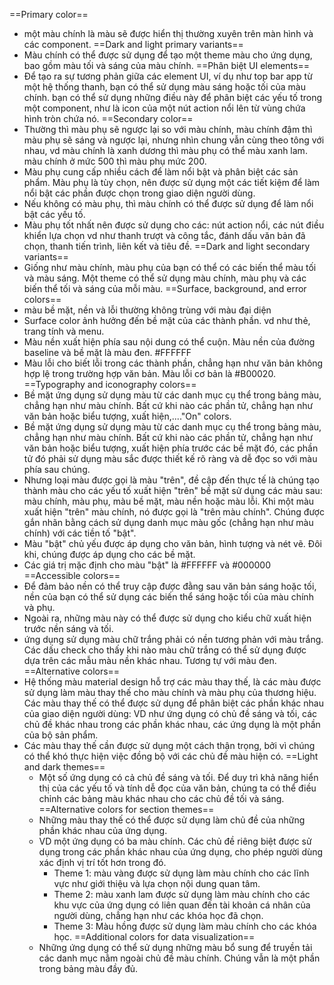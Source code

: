 ==Primary color==
- một màu chính là màu sẽ được hiển thị thường xuyên trên màn hình và các component.
==Dark and light primary variants==
- Màu chính có thể được sử dụng để tạo một theme màu cho ứng dụng, bao gồm màu tối và sáng của màu chính.
==Phân biệt UI elements==
- Để tạo ra sự tương phản giữa các element UI, ví dụ như top bar app từ một hệ thống thanh, bạn có thể sử dụng màu sáng hoặc tối của màu chính. bạn có thể sử dụng những điều này để phân biệt các yếu tố trong một component, như là icon của một nút action nổi lên từ vùng chứa hình tròn chứa nó.
==Secondary color==
- Thường thì màu phụ sẽ ngược lại so với màu chính, màu chính đậm thì màu phụ sẽ sáng và ngược lại, nhưng nhìn chung vẫn cùng theo tông với nhau, vd màu chính là xanh dương thì màu phụ có thể màu xanh lam. màu chính ở mức 500 thì màu phụ mức 200.
- Màu phụ cung cấp nhiều cách để làm nổi bật và phân biệt các sản phẩm. Màu phụ là tùy chọn, nên được sử dụng một các tiết kiệm để làm nổi bật các phần được chọn trong giao diện người dùng.
- Nếu không có màu phụ, thì màu chính có thể được sử dụng để làm nổi bật các yếu tố.
- Màu phụ tốt nhất nên được sử dụng cho các: nút action nổi, các nút điều khiển lựa chọn vd như thanh trượt và công tắc, đánh dấu văn bản đã chọn, thanh tiến trình, liên kết và tiêu đề.
==Dark and light secondary variants==
- Giống như màu chính, màu phụ của bạn có thể có các biến thể màu tối và màu sáng. Một theme có thể sử dụng màu chính, màu phụ và các biến thể tối và sáng của mỗi màu.
==Surface, background, and error colors==
- màu bề mặt, nền và lỗi thường không trùng với màu đại diện
- Surface color ảnh hưởng đến bề mặt của các thành phần. vd như thẻ, trang tính và menu.
- Màu nền xuất hiện phía sau nội dung có thể cuộn. Màu nền của đường baseline và bề mặt là màu đen. #FFFFFF
- Màu lỗi cho biết lỗi trong các thành phần, chẳng hạn như văn bản không hợp lệ trong trường hợp văn bản. Màu lỗi cơ bản là #B00020.
==Typography and iconography colors==
- Bề mặt ứng dụng sử dụng màu từ các danh mục cụ thể trong bảng màu, chẳng hạn như màu chính. Bất cứ khi nào các phần tử, chẳng hạn như văn bản hoặc biểu tượng, xuất hiện,...."On" colors.
- Bề mặt ứng dụng sử dụng màu từ các danh mục cụ thể trong bảng màu, chẳng hạn như màu chính. Bất cứ khi nào các phần tử, chẳng hạn như văn bản hoặc biểu tượng, xuất hiện phía trước các bề mặt đó, các phần tử đó phải sử dụng màu sắc được thiết kế rõ ràng và dễ đọc so với màu phía sau chúng.
- Nhưng loại màu được gọi là màu "trên", đề cập đến thực tế là chúng tạo thành màu cho các yếu tố xuất hiện "trên" bề mặt sử dụng các màu sau: màu chính, màu phụ, màu bề mặt, màu nền hoặc màu lỗi. Khi một màu xuất hiện "trên" màu chính, nó được gọi là "trên màu chính". Chúng được gắn nhãn bằng cách sử dụng danh mục màu gốc (chẳng hạn như màu chính) với các tiền tố "bật".
- Màu "bật" chủ yếu được áp dụng cho văn bản, hình tượng và nét vẽ. Đôi khi, chúng được áp dụng cho các bề mặt.
- Các giá trị mặc định cho màu "bật" là #FFFFFF và #000000
==Accessible colors==
- Để đảm bảo nền có thể truy cập được đằng sau văn bản sáng hoặc tối, nền của bạn có thể sử dụng các biến thể sáng hoặc tối của màu chính và phụ.
- Ngoài ra, những màu này có thể được sử dụng cho kiểu chữ xuất hiện trước nền sáng và tối.
- ứng dụng sử dụng màu chữ trắng phải có nền tương phản với màu trắng. Các dấu check cho thấy khi nào màu chữ trắng có thể sử dụng được dựa trên các mẫu màu nền khác nhau. Tương tự với màu đen.
==Alternative colors==
- Hệ thống màu material design hỗ trợ các màu thay thế, là các màu được sử dụng làm màu thay thế cho màu chính và màu phụ của thương hiệu. Các màu thay thế có thể được sử dụng để phân biệt các phần khác nhau của giao diện người dùng: VD như ứng dụng có chủ đề sáng và tối,  các chủ đề khác nhau trong các phần khác nhau, các ứng dụng là một phần của bộ sản phẩm.
- Các màu thay thế cần được sử dụng một cách thận trọng, bởi vì chúng có thể khó thực hiện việc đồng bộ với các chủ đề màu hiện có.
	==Light and dark themes==
	- Một số ứng dụng có cả chủ đề sáng và tối. Để duy trì khả năng hiển thị của các yếu tố và tính dễ đọc của văn bản, chúng ta có thể điều chỉnh các bảng màu khác nhau cho các chủ đề tối và sáng.
	==Alternative colors for section themes==
	- Những màu thay thế có thể được sử dụng làm chủ đề của những phần khác nhau của ứng dụng.
	- VD một ứng dụng có ba màu chính. Các chủ đề riêng biệt được sử dụng trong các phần khác nhau của ứng dụng, cho phép người dùng xác định vị trí tốt hơn trong đó. 
		+ Theme 1: màu vàng được sử dụng làm màu chính cho các lĩnh vực như giới thiệu và lựa chọn nội dung quan tâm.
		+ Theme 2: màu xanh lam được sử dụng làm màu chính cho các khu vực của ứng dụng có liên quan đến tài khoản cá nhân của người dùng, chẳng hạn như các khóa học đã chọn.
		+ Theme 3: Màu hồng được sử dụng làm màu chính cho các khóa học.
	==Additional colors for data visualization==
	- Những ứng dụng có thể sử dụng những màu bổ sung để truyền tải các danh mục nằm ngoài chủ đề màu chính. Chúng vẫn là một phần trong bảng màu đầy đủ.